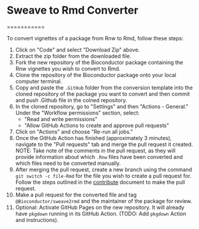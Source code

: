 # Sweave to Rmd Converter
===========

To convert vignettes of a package from Rnw to Rmd, follow these steps:

1. Click on "Code" and select "Download Zip" above.
2. Extract the zip folder from the downloaded file.
3. Fork the new repository of the Bioconductor package containing the
   Rnw vignettes you wish to convert to Rmd.
4. Clone the repository of the Bioconductor package onto your local
   computer terminal.
5. Copy and paste the `.GitHub` folder from the conversion template
   into the cloned repository of the package you want to convert and
   then commit and push .Github file in the colned repository.
7. In the cloned repository, go to "Settings" and then "Actions - General." Under the "Workflow permissions" section, select:
    - "Read and write permissions"
    - "Allow GitHub Actions to create and approve pull requests"
8. Click on "Actions" and choose "Re-run all jobs."
9. Once the GitHub Action has finished (approximately 3 minutes), navigate to
   the "Pull requests" tab and merge the pull request it created.
   NOTE: Take note of the comments in the pull request, as they will provide information
   about which `.Rnw` files have been converted and which files need to be converted manually.
11.  After merging the pull request, create a new branch using the command `git switch -c file-Rmd`
     for the file you wish to create a pull request for. Follow the steps outlined in the [contribute](https://bioconductor.github.io/sweave2rmd/articles/contribute.html) document to make the pull request.
13. Make a pull request for the converted file and tag `@Bioconductor/sweave2rmd` and the maintainer of the package for review.
15. Optional: Activate GitHub Pages on the new repository. It will already have `pkgdown` running in its GitHub Action. (TODO: Add `pkgdown` Action and instructions).

